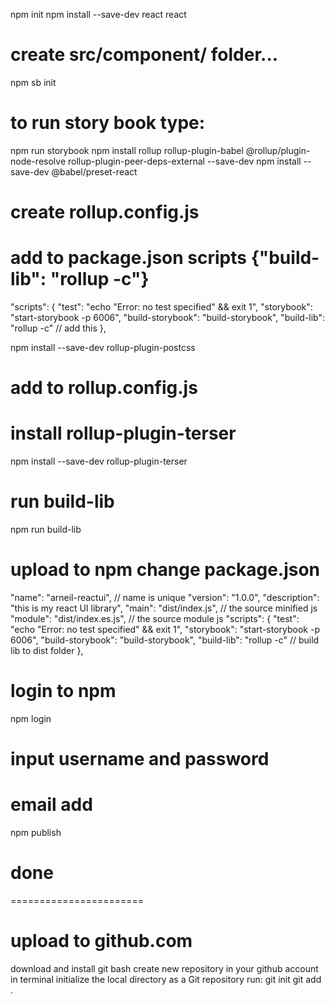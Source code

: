 
npm init
npm install --save-dev react react
 # create src/component/ folder...

npm sb init
 # to run story book type:
npm run storybook
npm install rollup rollup-plugin-babel @rollup/plugin-node-resolve rollup-plugin-peer-deps-external --save-dev
npm install --save-dev @babel/preset-react

# create rollup.config.js
# add to package.json scripts {"build-lib": "rollup -c"}
  "scripts": {
    "test": "echo \"Error: no test specified\" && exit 1",
    "storybook": "start-storybook -p 6006",
    "build-storybook": "build-storybook",
    "build-lib": "rollup -c" // add this
  },


npm install --save-dev rollup-plugin-postcss
 # add to rollup.config.js
 # install rollup-plugin-terser

npm install --save-dev rollup-plugin-terser

 # run build-lib

npm run build-lib

# upload to npm change package.json
 "name": "arneil-reactui", // name is unique
  "version": "1.0.0",
  "description": "this is my react UI library",
  "main": "dist/index.js", // the source minified js
  "module": "dist/index.es.js", // the source module js
  "scripts": {
    "test": "echo \"Error: no test specified\" && exit 1",
    "storybook": "start-storybook -p 6006",
    "build-storybook": "build-storybook",
    "build-lib": "rollup -c" // build lib to dist folder
  },

  # login to npm
   npm login
   # input username and password
   # email add
   npm publish
   # done
   =======================
   # upload to github.com
   download and install git bash
   create new repository in your github account
   in terminal
   initialize the local directory as a Git repository
   run:
    git init
    git add .

